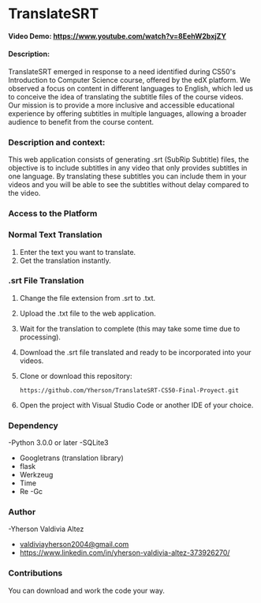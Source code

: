 # TranslateSRT
#### Video Demo:  https://www.youtube.com/watch?v=8EehW2bxjZY
#### Description:

TranslateSRT emerged in response to a need identified during CS50's Introduction to Computer Science course, offered by the edX platform. We observed a focus on content in different languages ​​to English, which led us to conceive the idea of ​​translating the subtitle files of the course videos. Our mission is to provide a more inclusive and accessible educational experience by offering subtitles in multiple languages, allowing a broader audience to benefit from the course content.

### Description and context:

This web application consists of generating .srt (SubRip Subtitle) files, the objective is to include subtitles in any video that only provides subtitles in one language. By translating these subtitles you can include them in your videos and you will be able to see the subtitles without delay compared to the video.

### Access to the Platform

### Normal Text Translation
1. Enter the text you want to translate.
2. Get the translation instantly.

### .srt File Translation
1. Change the file extension from .srt to .txt.
2. Upload the .txt file to the web application.
3. Wait for the translation to complete (this may take some time due to processing).
4. Download the .srt file translated and ready to be incorporated into your videos.

1. Clone or download this repository:
     ```tap
     https://github.com/Yherson/TranslateSRT-CS50-Final-Proyect.git
2. Open the project with Visual Studio Code or another IDE of your choice.

### Dependency
-Python 3.0.0 or later
-SQLite3
- Googletrans (translation library)
- flask
- Werkzeug
- Time
- Re
-Gc

### Author
-Yherson Valdivia Altez
- valdiviayherson2004@gmail.com
- https://www.linkedin.com/in/yherson-valdivia-altez-373926270/


### Contributions
You can download and work the code your way.














